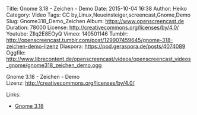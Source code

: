 Title: Gnome 3.18 - Zeichen - Demo
Date: 2015-10-04 16:38
Author: Heiko
Category: Video
Tags: CC by,Linux,Neueinsteiger,screencast,Gnome,Demo
Slug: Gnome318_Demo_Zeichen
Album: https://www.openscreencast.de
Duration: 78000
License: http://creativecommons.org/licenses/by/4.0/
Youtube: ZIlq2E8EOyQ
Vimeo: 140501146
Tumblr: http://openscreencast.tumblr.com/post/129907459645/gnome-318-zeichen-demo-lizenz
Diaspora: https://pod.geraspora.de/posts/4074089
Oggfile: http://www.librecontent.de/openscreencast/videos/openscreencast_videos_gnome/gnome318_zeichen_demo.ogg

Gnome 3.18 - Zeichen - Demo  
Lizenz: <http://creativecommons.org/licenses/by/4.0/>  
  

Links:

  * [Gnome 3.18](https://help.gnome.org/misc/release-notes/3.18/ "Link zu gnome.org")

